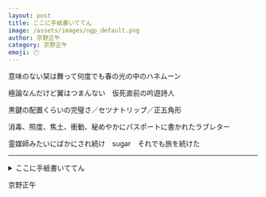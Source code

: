 ```yaml
---
layout: post
title: ここに手紙書いててん
image: /assets/images/ogp_default.png
author: 京野正午
category: 京野正午
emoji: 🕛
---
```


<div class="tanka-area"><div class="tanka">
<p>意味のない栞は舞って何度でも春の光の中のハネムーン</p>
<p>極論なんだけど翼はつまんない　仮死直前の吟遊詩人</p>
<p>黒鍵の配置くらいの完璧さ／セツナトリップ／正五角形</p>
<p>消毒、照度、焦土、衝動、秘めやかにパスポートに書かれたラブレター</p>
<p>霊媒師みたいにばかにされ続け　sugar　それでも旅を続けた</p></div></div>

---

<details><summary>ここに手紙書いててん</summary>
意味のない栞は舞って何度でも春の光の中のハネムーン<br />
極論なんだけど翼はつまんない　仮死直前の吟遊詩人<br />
黒鍵の配置くらいの完璧さ／セツナトリップ／正五角形<br />
消毒、照度、焦土、衝動、秘めやかにパスポートに書かれたラブレター<br />
霊媒師みたいにばかにされ続け　sugar　それでも旅を続けた<br />
</details>

京野正午
